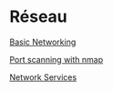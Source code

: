 # Réseau

[Basic Networking](Re%CC%81seau%204f81b9651e9b4386a6c60b4bfbaa2f7a/Basic%20Networking%2009fc9ee80932423c8271e71b6fedf98b.md)

[Port scanning with nmap](Re%CC%81seau%204f81b9651e9b4386a6c60b4bfbaa2f7a/Port%20scanning%20with%20nmap%206a379ffb3b964d1c95e0fcb21e9ac632.md)

[Network Services ](Re%CC%81seau%204f81b9651e9b4386a6c60b4bfbaa2f7a/Network%20Services%20fcb9ad60cf9e4bd6978d0f253b8921fa.md)